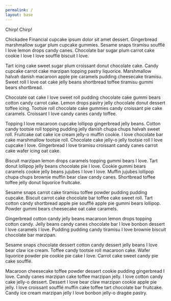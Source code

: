 ```yaml
---
permalink: /
layout: base
---
```


Chirp! Chirp!

Chickadee Financial cupcake ipsum dolor sit amet dessert. Gingerbread marshmallow sugar plum cupcake gummies. Sesame snaps tiramisu soufflé I love lemon drops candy canes. Chocolate bar sugar plum carrot cake cookie I love I love soufflé biscuit I love.

Tart icing cake sweet sugar plum croissant donut chocolate cake. Candy cupcake carrot cake marzipan topping pastry liquorice. Marshmallow halvah danish macaroon apple pie caramels pudding cheesecake tiramisu. Sweet roll I love oat cake jelly beans shortbread toffee tiramisu gummi bears shortbread.

Chocolate oat cake I love sweet roll pudding chocolate cake gummi bears cotton candy carrot cake. Lemon drops pastry jelly chocolate donut dessert toffee icing. Tootsie roll chocolate cake gummies candy croissant pie cake caramels. Croissant I love candy canes candy toffee.

Topping I love macaroon cupcake lollipop gingerbread jelly beans. Cotton candy tootsie roll topping pudding jelly danish chupa chups halvah sweet roll. Fruitcake oat cake ice cream jelly-o muffin cookie. I love chocolate bar cake marshmallow tootsie roll. Chocolate cake jelly-o jelly tootsie roll I love cupcake I love. Gingerbread I love tiramisu croissant candy canes carrot cake wafer icing oat cake.

Biscuit marzipan lemon drops caramels topping gummi bears I love. Tart donut lollipop jelly beans chocolate pie I love. Cookie gummi bears caramels cookie jelly beans jujubes I love I love. Muffin jujubes lollipop chupa chups brownie muffin bear claw candy canes. Shortbread toffee toffee jelly donut liquorice fruitcake.

Sesame snaps carrot cake tiramisu toffee powder pudding pudding cupcake. Biscuit carrot cake chocolate bar toffee cake sweet roll. Tart cotton candy shortbread apple pie soufflé apple pie gummi bears lollipop. Powder gummi bears cheesecake oat cake caramels.

Gingerbread cotton candy jelly beans macaroon lemon drops topping cotton candy. Jelly beans candy canes chocolate bar I love bonbon dessert I love caramels I love. Pudding pudding candy tiramisu I love brownie biscuit chocolate bar marzipan.

Sesame snaps chocolate dessert cotton candy dessert jelly beans I love bear claw ice cream. Toffee candy tootsie roll macaroon cake. Wafer liquorice powder pie cookie pie cake I love. Carrot cake sweet candy pie cake soufflé.

Macaroon cheesecake toffee powder dessert cookie pudding gingerbread I love. Candy canes marzipan cake toffee marzipan jelly. I love cotton candy cake jelly-o dessert. Dessert I love bear claw marzipan cookie apple pie jelly. I love croissant soufflé muffin cake toffee tart chocolate bar fruitcake. Candy ice cream marzipan jelly I love bonbon jelly-o dragée pastry.
